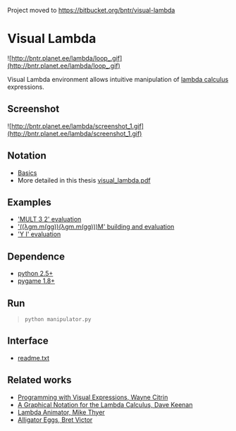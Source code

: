 Project moved to https://bitbucket.org/bntr/visual-lambda

# Visual Lambda #

![http://bntr.planet.ee/lambda/loop_.gif](http://bntr.planet.ee/lambda/loop_.gif)

Visual Lambda environment allows intuitive manipulation of [lambda calculus](http://en.wikipedia.org/wiki/Lambda_calculus) expressions.



## Screenshot ##

![http://bntr.planet.ee/lambda/screenshot_1.gif](http://bntr.planet.ee/lambda/screenshot_1.gif)



## Notation ##

  * [Basics](http://bntr.planet.ee/lambda/visual_lambda_bubble_notation.gif)
  * More detailed in this thesis [visual\_lambda.pdf](http://bntr.planet.ee/lambda/work/visual_lambda.pdf)


## Examples ##

  * ['MULT 3 2' evaluation](http://bntr.planet.ee/lambda/visual_lambda_MULT_3_2_=_6.gif)
  * ['((λgm.m(gg))(λgm.m(gg)))M' building and evaluation](http://bntr.planet.ee/lambda/lambda_F_anim.gif)
  * ['Y I' evaluation](http://bntr.planet.ee/lambda/Y_I.gif)



## Dependence ##

  * [python 2.5+](http://www.python.org/download/)
  * [pygame 1.8+](http://www.pygame.org/download.shtml)



## Run ##

> `python manipulator.py`



## Interface ##

  * [readme.txt](http://code.google.com/p/visual-lambda/source/browse/trunk/readme.txt)


## Related works ##

  * [Programming with Visual Expressions, Wayne Citrin](http://users.encs.concordia.ca/~haarslev/vl95www/html-papers/citrin/citrin.html)
  * [A Graphical Notation for the Lambda Calculus, Dave Keenan](http://dkeenan.com/Lambda/)
  * [Lambda Animator, Mike Thyer](http://thyer.name/lambda-animator/)
  * [Alligator Eggs, Bret Victor](http://worrydream.com/AlligatorEggs/)


